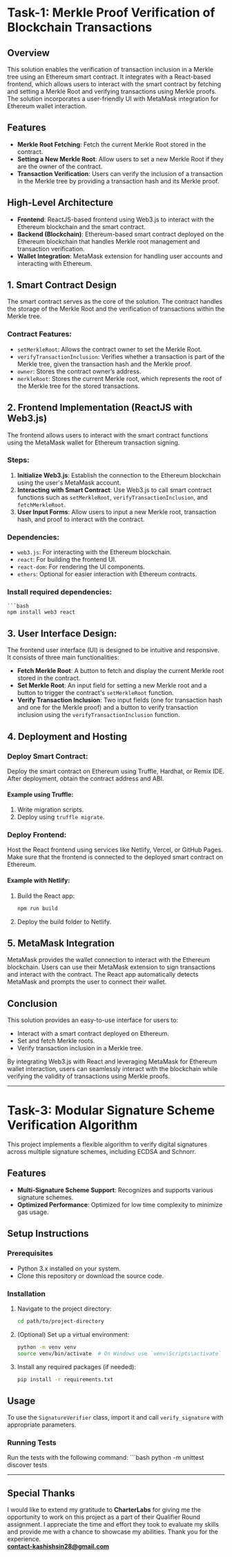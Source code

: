 # Task-1: Merkle Proof Verification of Blockchain Transactions

## Overview
This solution enables the verification of transaction inclusion in a Merkle tree using an Ethereum smart contract. It integrates with a React-based frontend, which allows users to interact with the smart contract by fetching and setting a Merkle Root and verifying transactions using Merkle proofs. The solution incorporates a user-friendly UI with MetaMask integration for Ethereum wallet interaction.

## Features
- **Merkle Root Fetching**: Fetch the current Merkle Root stored in the contract.
- **Setting a New Merkle Root**: Allow users to set a new Merkle Root if they are the owner of the contract.
- **Transaction Verification**: Users can verify the inclusion of a transaction in the Merkle tree by providing a transaction hash and its Merkle proof.

## High-Level Architecture
- **Frontend**: ReactJS-based frontend using Web3.js to interact with the Ethereum blockchain and the smart contract.
- **Backend (Blockchain)**: Ethereum-based smart contract deployed on the Ethereum blockchain that handles Merkle root management and transaction verification.
- **Wallet Integration**: MetaMask extension for handling user accounts and interacting with Ethereum.

## 1. Smart Contract Design
The smart contract serves as the core of the solution. The contract handles the storage of the Merkle Root and the verification of transactions within the Merkle tree.

### Contract Features:
- `setMerkleRoot`: Allows the contract owner to set the Merkle Root.
- `verifyTransactionInclusion`: Verifies whether a transaction is part of the Merkle tree, given the transaction hash and the Merkle proof.
- `owner`: Stores the contract owner’s address.
- `merkleRoot`: Stores the current Merkle root, which represents the root of the Merkle tree for the stored transactions.

## 2. Frontend Implementation (ReactJS with Web3.js)
The frontend allows users to interact with the smart contract functions using the MetaMask wallet for Ethereum transaction signing.

### Steps:
1. **Initialize Web3.js**: Establish the connection to the Ethereum blockchain using the user's MetaMask account.
2. **Interacting with Smart Contract**: Use Web3.js to call smart contract functions such as `setMerkleRoot`, `verifyTransactionInclusion`, and `fetchMerkleRoot`.
3. **User Input Forms**: Allow users to input a new Merkle root, transaction hash, and proof to interact with the contract.

### Dependencies:
- `web3.js`: For interacting with the Ethereum blockchain.
- `react`: For building the frontend UI.
- `react-dom`: For rendering the UI components.
- `ethers`: Optional for easier interaction with Ethereum contracts.

### Install required dependencies:
    ```bash
    npm install web3 react

## 3. User Interface Design:
The frontend user interface (UI) is designed to be intuitive and responsive. It consists of three main functionalities:
- **Fetch Merkle Root**: A button to fetch and display the current Merkle root stored in the contract.
- **Set Merkle Root**: An input field for setting a new Merkle root and a button to trigger the contract's `setMerkleRoot` function.
- **Verify Transaction Inclusion**: Two input fields (one for transaction hash and one for the Merkle proof) and a button to verify transaction inclusion using the `verifyTransactionInclusion` function.

 ## 4. Deployment and Hosting

### Deploy Smart Contract:
Deploy the smart contract on Ethereum using Truffle, Hardhat, or Remix IDE. After deployment, obtain the contract address and ABI.

#### Example using Truffle:
1. Write migration scripts.
2. Deploy using `truffle migrate`.

### Deploy Frontend:
Host the React frontend using services like Netlify, Vercel, or GitHub Pages. Make sure that the frontend is connected to the deployed smart contract on Ethereum.

#### Example with Netlify:
1. Build the React app:
    ```bash
    npm run build
    ```
2. Deploy the build folder to Netlify.

## 5. MetaMask Integration
MetaMask provides the wallet connection to interact with the Ethereum blockchain. Users can use their MetaMask extension to sign transactions and interact with the contract. The React app automatically detects MetaMask and prompts the user to connect their wallet.

## Conclusion
This solution provides an easy-to-use interface for users to:
- Interact with a smart contract deployed on Ethereum.
- Set and fetch Merkle roots.
- Verify transaction inclusion in a Merkle tree.

By integrating Web3.js with React and leveraging MetaMask for Ethereum wallet interaction, users can seamlessly interact with the blockchain while verifying the validity of transactions using Merkle proofs.

 -------------------------------------------------------

# Task-3: Modular Signature Scheme Verification Algorithm

This project implements a flexible algorithm to verify digital signatures across multiple signature schemes, including ECDSA and Schnorr.

## Features
- **Multi-Signature Scheme Support**: Recognizes and supports various signature schemes.
- **Optimized Performance**: Optimized for low time complexity to minimize gas usage.

## Setup Instructions

### Prerequisites
- Python 3.x installed on your system.
- Clone this repository or download the source code.

### Installation
1. Navigate to the project directory:
    ```bash
    cd path/to/project-directory
    ```

2. (Optional) Set up a virtual environment:
    ```bash
    python -m venv venv
    source venv/bin/activate  # On Windows use `venv\Scripts\activate`
    ```

3. Install any required packages (if needed):
    ```bash
    pip install -r requirements.txt
    ```

## Usage
To use the `SignatureVerifier` class, import it and call `verify_signature` with appropriate parameters.

### Running Tests
Run the tests with the following command:
    ```bash
    python -m unittest discover tests

 --------------------------------------------------------------------------------------------------
 
## Special Thanks

I would like to extend my gratitude to **CharterLabs** for giving me the opportunity to work on this project as a part of their Qualifier Round assignment. I appreciate the time and effort they took to evaluate my skills and provide me with a chance to showcase my abilities. Thank you for the experience.
<br>
**contact-kashishsin28@gmail.com**


